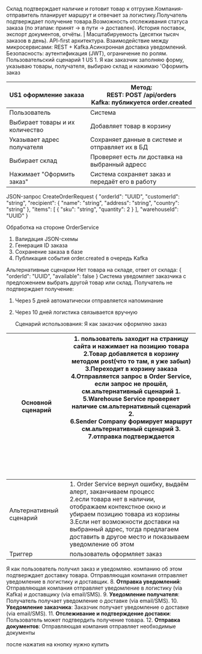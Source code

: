 Склад подтверждает наличие и готовит товар к отгрузке.Компания-отправитель планирует маршрут и отвечает за логистику.Получатель подтверждает получение товара.Возможность отслеживания статуса заказа (по этапам: принят → в пути → доставлен).
История поставок, экспорт документов, отчёты. | Масштабируемость (десятки тысяч заказов в день).
API-first архитектура.
Взаимодействие между микросервисами: REST + Kafka.Асинхронная доставка уведомлений.
Безопасность: аутентификация (JWT), ограничение по ролям. 
Пользовательский сценарий 1
US 1. Я как заказчик заполняю форму, указываю товары, получателя, выбираю склад и нажимаю 'Оформить заказ

| US1 оформление заказа           | Метод:<br>REST: POST /api/orders<br>Kafka: публикуется order.created |
| ------------------------------- | -------------------------------------------------------------------- |
| Пользователь                | Система                                                          |
| Выбирает товары и их количество | Добавляет товар в корзину                                            |
| Указывает адрес получателя      | Сохраняет данные в системе и отправляет их в БД                      |
| Выбирает склад                  | Проверяет есть ли доставка на выбранный адресс                       |
| Нажимает "Оформить заказ"       | Система сохраняет заказ и передаёт его в работу                      |
JSON-запрос CreateOrderRequest
{
  "orderId": "UUID",
  "customerId": "string",
  "recipient": {
    "name": "string",
    "address": "string",
    "country": "string"
  },
  "items": [
    {
      "sku": "string",
      "quantity": 2
    }
  ],
  "warehouseId": "UUID"
}

Обработка на стороне OrderService
1. Валидация JSON-схемы
2. Генерация ID заказа
3. Сохранение заказа в базе
4. Публикация события order.created в очередь Kafka

Альтернативные сценарии
Нет товара на складе, ответ от склада:
{
  "orderId": "UUID",
  "available": false
}
Система уведомляет заказчика с предложением выбрать другой товар или склад.
Получатель не подтверждает получение:
1. Через 5 дней автоматически отправляется напоминание
2. Через 10 дней логистика связывается вручную


   Сценарий использования:
Я как заказчик оформляю заказ

| Основной сценарий       | 1. пользователь заходит на страницу сайта и нажимает на позицию товара<br>2.Товар добавляется в корзину методом post(что то там, я уже забыл)<br>3.Переходит в корзину заказа<br>4.Отправляется запрос в Order Service, если запрос не прошёл, см.альтернативный сценарий 1.<br>5.Warehouse Service проверяет наличие см.альтернативный сценарий 2.<br>6.Sender Company формирует маршрут см.альтернативный сценарий 3.<br>7.отправка подтверждается<br><br><br><br><br><br> |
| ----------------------- | ---------------------------------------------------------------------------------------------------------------------------------------------------------------------------------------------------------------------------------------------------------------------------------------------------------------------------------------------------------------------------------------------------------------------------------------------------------------------------- |
| Альтернативный сценарий | 1. Order Service вернул ошибку, выдаём алерт, заканчиваем процесс<br>2.если товара нет в наличии, отображаем контекстное окно и убираем позицию товара из корзины<br>3.Если нет возможности доставки на выбранный адрес, тогда предлагаем доставить в другое место и показываем уведомление об этом                                                                                                                                                                          |
| Триггер                 | пользователь оформляет заказ                                                                                                                                                                                                                                                                                                                                                                                                                                                 |

Я как пользователь получил заказ и уведомляю. компанию об этом   подтверждает доставку товара. Отправляющая компания отправляет уведомление в логистику и доставщик.
8. **Отправка уведомлений**: Отправляющая компания отправляет уведомление в логистику (via Kafka) и доставщику (via email/SMS).
9. **Уведомление получателя**: Получатель получает уведомление о доставке (via email/SMS).
10. **Уведомление заказчика**: Заказчик получает уведомление о доставке (via email/SMS).
11. **Отслеживание и подтверждение доставки**: Пользователь может подтвердить получение товара.
12. **Отправка документов**: Отправляющая компания отправляет необходимые документы

после нажатия на кнопку нужно купить 